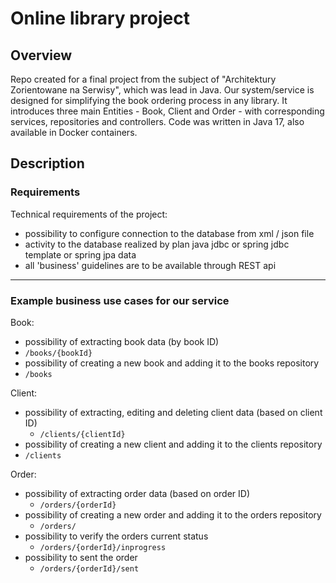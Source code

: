 # Online library project

## Overview
Repo created for a final project from the subject of "Architektury Zorientowane na Serwisy", which was lead in Java. 
Our system/service is designed for simplifying the book ordering process in any library. It introduces three main Entities - Book, Client and Order - with corresponding services, repositories and controllers. Code was written in Java 17, also available in Docker containers.

## Description

### Requirements
Technical requirements of the project:
- possibility to configure connection to the database from xml / json file
- activity to the database realized by plan java jdbc or spring jdbc template or spring jpa data
- all 'business' guidelines are to be available through REST api

---

### Example business use cases for our service
Book:
- possibility of extracting book data (by book ID)
 - `/books/{bookId}`
- possibility of creating a new book and adding it to the books repository
 - `/books`


Client:
- possibility of extracting, editing and deleting client data (based on client ID)
  - `/clients/{clientId}`
- possibility of creating a new client and adding it to the clients repository
 - `/clients`


Order:
- possibility of extracting order data (based on order ID)
  - `/orders/{orderId}`
- possibility of creating a new order and adding it to the orders repository
  - `/orders/`
- possibility to verify the orders current status
  - `/orders/{orderId}/inprogress`
- possibility to sent the order
  - `/orders/{orderId}/sent`
